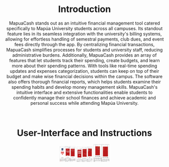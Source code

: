 <h1 align="center"> Introduction </h1>
<p align="center">
  MapuaCash stands out as an intuitive financial management tool catered specifically to
Mapúa University students across all campuses. Its standout feature lies in its seamless 
integration with the university's billing systems, allowing for effortless handling of 
semestral payments, club dues, and event fees directly through the app. By centralizing 
financial transactions, MapuaCash simplifies processes for students and university staff, 
reducing administrative burdens.
Additionally, MapuaCash provides an array of features that let students track their 
spending, create budgets, and learn more about their spending patterns. With tools like 
real-time spending updates and expenses categorization, students can keep on top of their 
budget and make wise financial decisions within the campus. The software also offers 
thorough financial reports, which helps students examine their spending habits and 
develop money management skills. MapuaCash's intuitive interface and extensive 
functionalities enable students to confidently manage their school finances and achieve 
academic and personal success while attending Mapúa University.
</p>
<br>
<h1 align="center"> User-Interface and Instructions </h1>
<p align="center">
  <img src="Assets/proto1.png" width="50">
  <img src="Assets/proto2.png" width="50">
  <img src="Assets/proto3.png" width="50">
</p>
